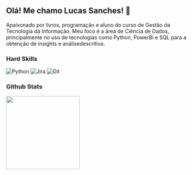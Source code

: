 ## Olá! Me chamo Lucas Sanches! 🚀

Apaixonado por livros, programação e aluno do curso de Gestão da Tecnologia da Informação. Meu foco é a área de Ciência de Dados, principalmente no uso de tecnologias como Python, PowerBi e SQL para a obtenção de insights e análisedescritiva.

### Hard Skills 
![Python](https://img.shields.io/badge/python-3670A0?style=for-the-badge&logo=python&logoColor=ffdd54)
![Jira](https://img.shields.io/badge/jira-%230A0FFF.svg?style=for-the-badge&logo=jira&logoColor=white)
![Git](https://img.shields.io/badge/git-%23F05033.svg?style=for-the-badge&logo=git&logoColor=white)
### Github Stats
<a href="https://github.com/sanches8/github-readme-stats">
  <img height=200 align="center" src="https://github-readme-stats.vercel.app/api?username=sanches8&show_icons=true&theme=dracula" />
</a>
